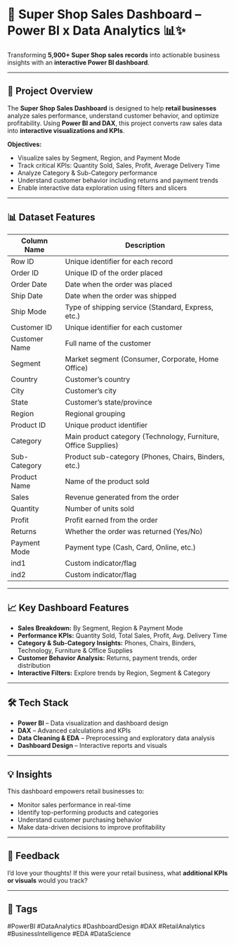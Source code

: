 # 🚀 Super Shop Sales Dashboard – Power BI x Data Analytics 📊✨

Transforming **5,900+ Super Shop sales records** into actionable business insights with an **interactive Power BI dashboard**.

---

## 📝 Project Overview
The **Super Shop Sales Dashboard** is designed to help **retail businesses** analyze sales performance, understand customer behavior, and optimize profitability. Using **Power BI and DAX**, this project converts raw sales data into **interactive visualizations and KPIs**.

**Objectives:**
- Visualize sales by Segment, Region, and Payment Mode
- Track critical KPIs: Quantity Sold, Sales, Profit, Average Delivery Time
- Analyze Category & Sub-Category performance
- Understand customer behavior including returns and payment trends
- Enable interactive data exploration using filters and slicers

---

## 📊 Dataset Features

| Column Name       | Description |
|------------------|-------------|
| Row ID           | Unique identifier for each record |
| Order ID         | Unique ID of the order placed |
| Order Date       | Date when the order was placed |
| Ship Date        | Date when the order was shipped |
| Ship Mode        | Type of shipping service (Standard, Express, etc.) |
| Customer ID      | Unique identifier for each customer |
| Customer Name    | Full name of the customer |
| Segment          | Market segment (Consumer, Corporate, Home Office) |
| Country          | Customer’s country |
| City             | Customer’s city |
| State            | Customer’s state/province |
| Region           | Regional grouping |
| Product ID       | Unique product identifier |
| Category         | Main product category (Technology, Furniture, Office Supplies) |
| Sub-Category     | Product sub-category (Phones, Chairs, Binders, etc.) |
| Product Name     | Name of the product sold |
| Sales            | Revenue generated from the order |
| Quantity         | Number of units sold |
| Profit           | Profit earned from the order |
| Returns          | Whether the order was returned (Yes/No) |
| Payment Mode     | Payment type (Cash, Card, Online, etc.) |
| ind1             | Custom indicator/flag |
| ind2             | Custom indicator/flag |

---

## 📈 Key Dashboard Features
- **Sales Breakdown:** By Segment, Region & Payment Mode
- **Performance KPIs:** Quantity Sold, Total Sales, Profit, Avg. Delivery Time
- **Category & Sub-Category Insights:** Phones, Chairs, Binders, Technology, Furniture & Office Supplies
- **Customer Behavior Analysis:** Returns, payment trends, order distribution
- **Interactive Filters:** Explore trends by Region, Segment & Category

---

## 🛠 Tech Stack
- **Power BI** – Data visualization and dashboard design
- **DAX** – Advanced calculations and KPIs
- **Data Cleaning & EDA** – Preprocessing and exploratory data analysis
- **Dashboard Design** – Interactive reports and visuals

---

## 💡 Insights
This dashboard empowers retail businesses to:
- Monitor sales performance in real-time
- Identify top-performing products and categories
- Understand customer purchasing behavior
- Make data-driven decisions to improve profitability

---

## 📣 Feedback
I’d love your thoughts! If this were your retail business, what **additional KPIs or visuals** would you track?

---

## 🔖 Tags
#PowerBI #DataAnalytics #DashboardDesign #DAX #RetailAnalytics #BusinessIntelligence #EDA #DataScience
